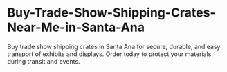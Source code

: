 # Buy-Trade-Show-Shipping-Crates-Near-Me-in-Santa-Ana
Buy trade show shipping crates in Santa Ana for secure, durable, and easy transport of exhibits and displays. Order today to protect your materials during transit and events.
